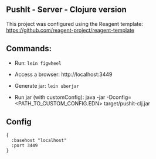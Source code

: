 PushIt - Server - Clojure version
---------------------------------

This project was configured using the Reagent template: https://github.com/reagent-project/reagent-template

## Commands:

* Run: ```lein figwheel```
* Access a browser: http://localhost:3449

* Generate jar: ```lein uberjar```
* Run jar (with customConfig): java -jar -Dconfig=<PATH_TO_CUSTOM_CONFIG.EDN> target/pushit-clj.jar

## Config

    {
      :basehost "localhost"
      :port 3449
    }
